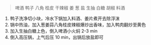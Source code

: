 > 啤酒 鸭子 八角 桂皮 干辣椒 姜 葱 盐 生抽 白糖 胡椒 料酒

1. 鸭子洗净切小块，冷水下锅加入料酒、姜片煮开去除浮沫
2. 锅中热油，加入葱姜蒜八角桂皮辣椒爆炒出香味，加入鸭肉翻炒至黄色
3. 加入生抽白糖上色，倒入啤酒小火焖 2-3 min
4. 倒入高压锅，上气后压 10 min，出锅后放盐即可
